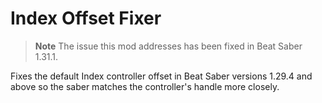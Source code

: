 # Index Offset Fixer
> **Note**
The issue this mod addresses has been fixed in Beat Saber 1.31.1.

Fixes the default Index controller offset in Beat Saber versions 1.29.4 and above so the saber matches the controller's handle more closely.

